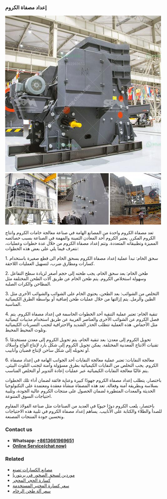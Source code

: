 <h3>إعداد مصفاة الكروم</h3><img src='1701746523.jpg' alt=''><p>تعد مصفاة الكروم واحدة من المصانع الهامة في صناعة معالجة خامات الكروم وانتاج الكروم المكرر. يعتبر الكروم أحد المعادن الثمينة والمهمة في الصناعة بسبب خصائصه المميزة وتطبيقاته المتعددة. وتتم إعداد مصفاة الكروم من خلال عدة خطوات وعمليات، نتعرف فيما يلي على بعض هذه الخطوات:</p><p>1. سحق الخام: تبدأ عملية إعداد مصفاة الكروم بسحق الخام الى قطع صغيرة باستخدام كسارات ومطارق ضرب، لتسهيل العمليات اللاحقة.</p><p>2. طحن الخام: بعد سحق الخام، يجب طحنه إلى حجم أصغر لزيادة سطح التفاعل وسهولة استخلاص الكروم. يتم طحن الخام عن طريق آلات الطحن المختلفة مثل المطاحن والكرات الصلبة.</p><p>3. التخلص من الشوائب: بعد الطحن، يحتوي الخام على الشوائب والشوائب الأخرى مثل الطين والرمل. يتم إزالتها من خلال عمليات طحن إضافية أو بواسطة الطرق الكيميائية المناسبة.</p><p>4. تنقية الخام: تعتبر عملية التنقية أحد الخطوات الحاسمة في إعداد مصفاة الكروم. يتم فصل الكروم عن الشوائب الأخرى والعناصر الغريبة عن طريق استخدام مذيبات كيميائية مثل الأحماض. هذه العملية تتطلب الحذر الشديد والاحترافية لتجنب التسربات الكيميائية وتلوث المحيط المحيط.</p><p>5. تحويل الكروم إلى معدن: بعد تنقية الخام، يتم تحويل الكروم إلى معدن مستخدمًا تقنيات الانتاج المعدنية المختلفة. يمكن تحويل الكروم إلى شكل بارد لإنتاج ألواح وأسلاك أو تحويله إلى شكل ساخن لإنتاج قضبان وأنابيب.</p><p>6. معالجة النفايات: تعتبر عملية معالجة النفايات أحد الجوانب الهامة في إعداد مصفاة الكروم. يجب التخلص من النفايات الكيميائية بطرق مسؤولة وآمنة لتجنب التلوث البيئي. يتم غالبًا معالجة النفايات الكيميائية عبر عمليات إعادة التدوير أو التخلص المناسب.</p><p>باختصار، يتطلب إعداد مصفاة الكروم جهودًا كبيرة وعناية فائقة لضمان أداء تلك الخطوات بسلاسة وبطريقة آمنة وفعالة. تعد هذه المصفاة منشأة معقدة ومعتمدة على التكنولوجيا الحديثة والمعدات المتطورة لضمان الحصول على منتجات الكروم عالية الجودة، وتلبية احتياجات السوق المتنوعة.</p><p>باختصار، يلعب الكروم دورًا حيويًا في العديد من الصناعات مثل صناعة الفولاذ المقاوم للصدأ والطلاء والكتابة على الأنابيب. يساهم إعداد مصفاة الكروم في تلبية هذه الاحتياجات وتحسين جودة المنتجات المصنعة.</p><h3>Contact us</h3><ul><li><strong>Whatsapp:&nbsp;<a href="https://wa.me/8613661969651">+8613661969651</a></strong></li><li><a href="https://swt.shibang-china.com/?git&amp;zhl&amp;إعداد مصفاة الكروم"><strong>Online Service(chat now)</strong></a></li></ul><h3>Related</h3><ul><li><a href='مصانع الكسارات تصنع.md'>مصانع الكسارات تصنع</a></li><li><a href='موردين لسحق الصخور في بريتوريا.md'>موردين لسحق الصخور في بريتوريا</a></li><li><a href='كسارة الحجر المحجر.md'>كسارة الحجر المحجر</a></li><li><a href='سعر كسارة المختبر المستخدمة.md'>سعر كسارة المختبر المستخدمة</a></li><li><a href='سعر آلة طحن الرخام.md'>سعر آلة طحن الرخام</a></li></ul>